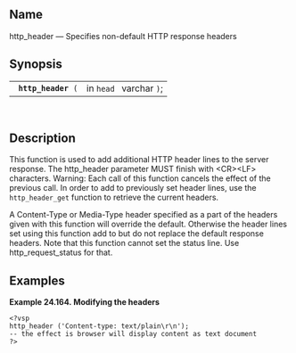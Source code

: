 <div id="fn_http_header" class="refentry">

<div class="titlepage">

</div>

<div class="refnamediv">

## Name

http_header — Specifies non-default HTTP response headers

</div>

<div class="refsynopsisdiv">

## Synopsis

<div id="fsyn_http_header" class="funcsynopsis">

|                          |                         |
|--------------------------|-------------------------|
| ` `**`http_header`**` (` | in `head ` varchar `)`; |

<div class="funcprototype-spacer">

 

</div>

</div>

</div>

<div id="desc_http_header" class="refsect1">

## Description

This function is used to add additional HTTP header lines to the server
response. The http_header parameter MUST finish with \<CR\>\<LF\>
characters. Warning: Each call of this function cancels the effect of
the previous call. In order to add to previously set header lines, use
the `http_header_get` function to retrieve the current headers.

A Content-Type or Media-Type header specified as a part of the headers
given with this function will override the default. Otherwise the header
lines set using this function add to but do not replace the default
response headers. Note that this function cannot set the status line.
Use http_request_status for that.

</div>

<div id="examples_http_header" class="refsect1">

## Examples

<div id="ex_http_header" class="example">

**Example 24.164. Modifying the headers**

<div class="example-contents">

``` programlisting
<?vsp
http_header ('Content-type: text/plain\r\n');
-- the effect is browser will display content as text document
?>
  
```

</div>

</div>

  

</div>

</div>
